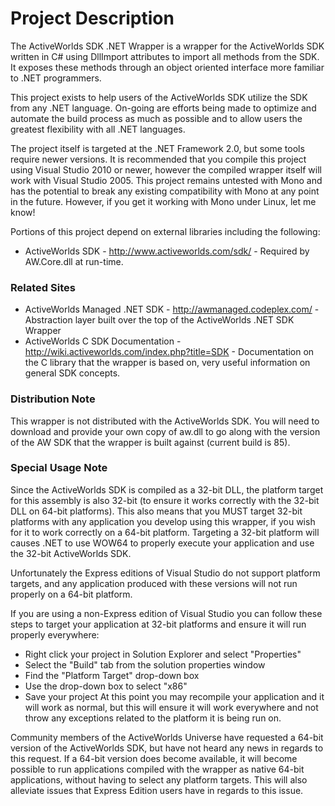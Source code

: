 # Project Description

The ActiveWorlds SDK .NET Wrapper is a wrapper for the ActiveWorlds SDK written in C# using DllImport attributes to import all methods from the SDK. It exposes these methods through an object oriented interface more familiar to .NET programmers.


This project exists to help users of the ActiveWorlds SDK utilize the SDK from any .NET language. On-going are efforts being made to optimize and automate the build process as much as possible and to allow users the greatest flexibility with all .NET languages.


The project itself is targeted at the .NET Framework 2.0, but some tools require newer versions. It is recommended that you compile this project using Visual Studio 2010 or newer, however the compiled wrapper itself will work with Visual Studio 2005. This project remains untested with Mono and has the potential to break any existing compatibility with Mono at any point in the future. However, if you get it working with Mono under Linux, let me know!

Portions of this project depend on external libraries including the following:
* ActiveWorlds SDK - http://www.activeworlds.com/sdk/ - Required by AW.Core.dll at run-time.


### Related Sites

* ActiveWorlds Managed .NET SDK - http://awmanaged.codeplex.com/ - Abstraction layer built over the top of the ActiveWorlds .NET SDK Wrapper
* ActiveWorlds C SDK Documentation - http://wiki.activeworlds.com/index.php?title=SDK - Documentation on the C library that the wrapper is based on, very useful information on general SDK concepts.


### Distribution Note

This wrapper is not distributed with the ActiveWorlds SDK. You will need to download and provide your own copy of aw.dll to go along with the version of the AW SDK that the wrapper is built against (current build is 85).


### Special Usage Note

Since the ActiveWorlds SDK is compiled as a 32-bit DLL, the platform target for this assembly is also 32-bit (to ensure it works correctly with the 32-bit DLL on 64-bit platforms). This also means that you MUST target 32-bit platforms with any application you develop using this wrapper, if you wish for it to work correctly on a 64-bit platform. Targeting a 32-bit platform will causes .NET to use WOW64 to properly execute your application and use the 32-bit ActiveWorlds SDK.


Unfortunately the Express editions of Visual Studio do not support platform targets, and any application produced with these versions will not run properly on a 64-bit platform.


If you are using a non-Express edition of Visual Studio you can follow these steps to target your application at 32-bit platforms and ensure it will run properly everywhere:
* Right click your project in Solution Explorer and select "Properties"
* Select the "Build" tab from the solution properties window
* Find the "Platform Target" drop-down box
* Use the drop-down box to select "x86"
* Save your project
At this point you may recompile your application and it will work as normal, but this will ensure it will work everywhere and not throw any exceptions related to the platform it is being run on.


Community members of the ActiveWorlds Universe have requested a 64-bit version of the ActiveWorlds SDK, but have not heard any news in regards to this request. If a 64-bit version does become available, it will become possible to run applications compiled with the wrapper as native 64-bit applications, without having to select any platform targets. This will also alleviate issues that Express Edition users have in regards to this issue.
